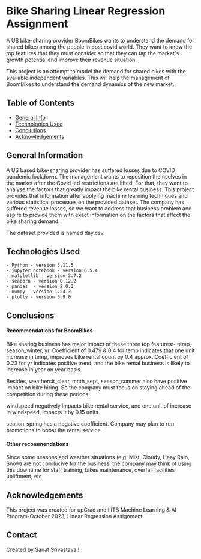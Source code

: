 # Bike Sharing Linear Regression Assignment
A US bike-sharing provider BoomBikes wants to understand the demand for shared bikes among the people in post covid world. They want to know the top features that they must consider so that they can tap the market's growth potential and improve their revenue situation.

This project is an attempt to model the demand for shared bikes with the available independent variables. This will help the management of BoomBikes to understand the demand dynamics of the new market.


## Table of Contents
* [General Info](#general-information)
* [Technologies Used](#technologies-used)
* [Conclusions](#conclusions)
* [Acknowledgements](#acknowledgements)

<!-- You can include any other section that is pertinent to your problem -->

## General Information

A US based bike-sharing provider has suffered losses due to COVID pandemic lockdown. The management wants to reposition themselves in the market after the Covid led restrictions are lifted. For that, they want to analyse the factors that greatly impact the bike rental business. This project provides that information after applying machine learning techniques and various statistical processes on the provided dataset. The company has suffered revenue losses, so we want to address that business problem and aspire to provide them with exact information on the factors that affect the bike sharing demand.

The dataset provided is named day.csv.


## Technologies Used
	- Python - version 3.11.5
	- jupyter notebook - version 6.5.4
	- matplotlib - version 3.7.2
	- seaborn - version 0.12.2
	- pandas  - version 2.0.3
	- numpy - version 1.24.3
	- plotly - version 5.9.0


## Conclusions

#### Recommendations for BoomBikes
Bike sharing business has major impact of these three top features:- temp, season_winter, yr. Coefficient of 0.479 & 0.4 for temp indicates that one unit increase in temp, improves bike rental count by 0.4 approx. Coefficient of 0.23 for yr indicates positive trend, and the bike rental business is likely to increase in year on year basis.

Besides, weathersit_clear, mnth_sept, season_summer also have positive impact on bike hiring. So the company must focus on staying ahead of the competition during these periods.

windspeed negatively impacts bike rental service, and one unit of increase in windspeed, impacts it by 0.15 units.

season_spring has a negative coefficient. Company may plan to run promotions to boost the rental service.

#### Other recommendations
Since some seasons and weather situations (e.g. Mist, Cloudy, Heay Rain, Snow) are not conducive for the business, the company may think of using this downtime for staff training, bikes maintenance, overfall facilities upliftment, etc.


## Acknowledgements

This project was created for upGrad and IIITB Machine Learning & AI Program-October 2023, Linear Regression Assignment

## Contact
Created by Sanat Srivastava !

